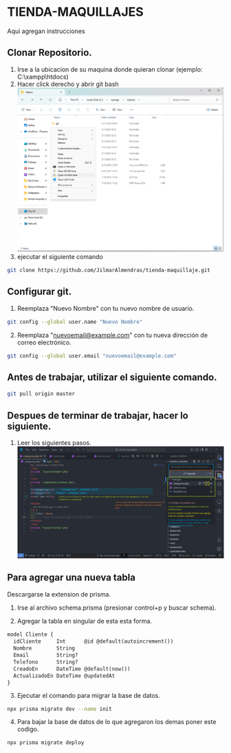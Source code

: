 # TIENDA-MAQUILLAJES

Aqui agregan instrucciones

## Clonar Repositorio.

1. Irse a la ubicacion de su maquina donde quieran clonar (ejemplo: C:\xampp\htdocs)
2. Hacer click derecho y abrir git bash
   ![abrir gitbash](gitbash.png)
3. ejecutar el siguiente comando

```bash
git clone https://github.com/JilmarAlmendras/tienda-maquillaje.git
```

## Configurar git.

1. Reemplaza "Nuevo Nombre" con tu nuevo nombre de usuario.

```bash
git config --global user.name "Nuevo Nombre"
```

2. Reemplaza "nuevoemail@example.com" con tu nueva dirección de correo electrónico.

```bash
git config --global user.email "nuevoemail@example.com"
```

## Antes de trabajar, utilizar el siguiente comando.

```bash
git pull origin master
```

## Despues de terminar de trabajar, hacer lo siguiente.

1. Leer los siguientes pasos.
   ![te muestra todo lo que modificaste](agregar.png)

## Para agregar una nueva tabla

Descargarse la extension de prisma.

1. Irse al archivo schema.prisma (presionar control+p y buscar schema).

2. Agregar la tabla en singular de esta esta forma.

```
model Cliente {
  idCliente     Int      @id @default(autoincrement())
  Nombre        String
  Email         String?
  Telefono      String?
  CreadoEn      DateTime @default(now())
  ActualizadoEn DateTime @updatedAt
}
```

3. Ejecutar el comando para migrar la base de datos.

```bash
npx prisma migrate dev --name init
```

4. Para bajar la base de datos de lo que agregaron los demas poner este codigo.

```bash
npx prisma migrate deploy
```
